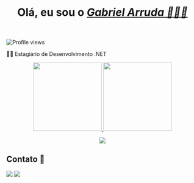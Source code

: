 <h1 align="center">Olá, eu sou o <a href="https://www.linkedin.com/in/gabriel-arruda-08014b1b4/"><i>Gabriel Arruda 👨🏻‍💻</i></a><br><br> </h1>
 <p align="left"> <img src="https://komarev.com/ghpvc/?username=gabrieladstirererer&color=blue" alt="Profile views" /></p>
  
 <p>👨‍💻 Estagiário de Desenvolvimento .NET </p>

<div align="center">
  <a href="https://github.com/gabrieladstirererer">
<img height="180em" src="https://github-readme-stats.vercel.app/api?username=gabrieladstirererer&show_icons=true&theme=transparent&include_all_commits=true&count_private=true"/>
  <img height="180em" src="https://github-readme-stats.vercel.app/api/top-langs/?username=gabrieladstirererer&layout=compact&langs_count=7&theme=transparent"/>
</div>

<p align="center">
  <a href="https://skillicons.dev">
    <img src="https://skillicons.dev/icons?i=html,css,js,bootstrap,jquery,cs,dotnet,mysql,git,azure" />
  </a>
</p>

 ## Contato 📱
 <div>
  <a href = "mailto:gabrielarrudaafonso540@gmail.com"><img src="https://img.shields.io/badge/Gmail-D14836?style=for-the-badge&logo=gmail&logoColor=white"></a>
  <a href="https://www.linkedin.com/in/gabriel-arruda-08014b1b4" target="_blank"><img src="https://img.shields.io/badge/-LinkedIn-%230077B5?style=for-the-badge&logo=linkedin&logoColor=white" target="_blank"></a>

